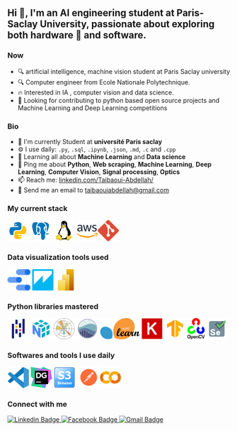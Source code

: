 ## Hi 👋, I'm an AI engineering student at Paris-Saclay University, passionate about exploring both hardware 🤖 and software.

### Now
- :mag: artificial intelligence, machine vision student at Paris Saclay university
- :mag: Computer engineer from Ecole Nationale Polytechnique.
- :fire: Interested in IA , computer vision and data science.
- :calendar: Looking for contributing to python based open source projects and Machine Learning and Deep Learning competitions

### Bio
- 🏢 I'm currently Student at **université Paris saclay**
- ⚙️ I use daily: `.py`, `.sql`, `.ipynb`, `.json`,  `.md`, `.c` and `.cpp`
- 🌱 Learning all about  **Machine Learning** and **Data science**
- 💬 Ping me about **Python**, **Web scraping**, **Machine Learning**, **Deep Learning**, **Computer Vision**, **Signal processing**, **Optics**
- 📫 Reach me: [linkedin.com/Taibaoui-Abdellah/](https://www.linkedin.com/in/abdellah-taibaoui-448039212/)
- :email: Send me an email to taibaouiabdellah@gmail.com

### My current stack
<img height="48" src="img/python.svg" alt="python"> <img height="48" src="img/postgresql.svg" alt="postgresql"> <img height="48" src="img/Linux.svg" alt="Linux"> <img height="48" src="img/aws.svg" alt="AWS"><img height="48" src="img/Git.svg" alt="Git">

### Data visualization tools used
<img height="48" src="img/google-data-studio.svg" alt="Google Data Studio"> <img height="48" src="img/amazon-quicksight.svg" alt="Amazon Quicksight"> <img height="48" src="img/Power_BI.svg" alt="Power BI">

### Python libraries mastered
<img height="48" src="img/pandas.svg" alt="Pandas"> <img height="48" src="img/numpy.svg" alt="Numpy"> <img height="48" src="img/Matplotlib.svg" alt="Matplotlib"> <img height="48" src="img/seaborn.svg" alt="Seaborn"> <img height="48" src="img/Scikitlearn.svg" alt="Scikitlearn"> <img height="48" src="img/keras.svg" alt="Keras"> <img height="48" src="img/tensorflow.svg" alt="Tensorflow"> <img height="48" src="img/OpenCV.svg" alt="OpenCV"> <img height="48" src="img/selenium.svg" alt="Selenium"> 

### Softwares and tools I use daily
<img height="48" src="img/vscode.svg" alt="vscode"> <img height="48" src="img/datagrip.svg" alt="datagrip"> <img height="48" src="img/s3browser.png" alt="s3 browser"> <img height="48" src="img/postman.svg" alt="postman"> <img height="48" src="img/colab.svg" alt="Google colab"> 

### Connect with me
<div id="social-media" style="text-align:left">
    <a href="https://www.linkedin.com/in/abdellah-taibaoui-448039212/">
        <img src="https://img.shields.io/badge/linkedin-%230077B5.svg?&style=for-the-badge&logo=linkedin&logoColor=white" alt="Linkedin Badge">
    </a>
    <a href="https://web.facebook.com/abdou.taibaoui.7">
        <img src="https://img.shields.io/badge/Facebook-blue?style=for-the-badge&logo=facebook&logoColor=white" alt="Facebook Badge"/>
    </a>
    <a href="mailto:taibaouiabdellah@gmail.com"> <img src="https://img.shields.io/badge/gmail-red?style=for-the-badge&logo=gmail&logoColor=white" alt="Gmail Badge"/></a>
</div>
